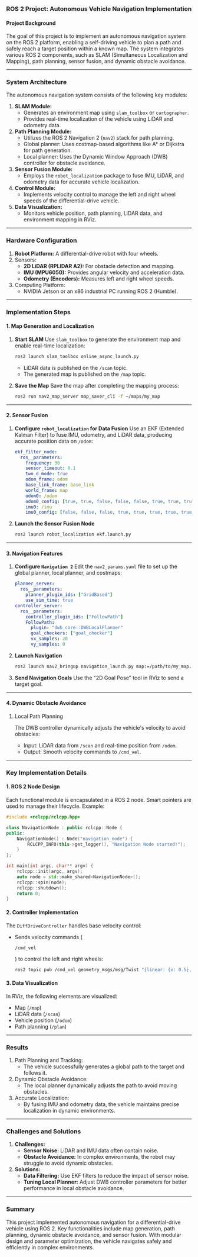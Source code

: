 ### **ROS 2 Project: Autonomous Vehicle Navigation Implementation**

#### **Project Background**

The goal of this project is to implement an autonomous navigation system on the ROS 2 platform, enabling a self-driving vehicle to plan a path and safely reach a target position within a known map. The system integrates various ROS 2 components, such as SLAM (Simultaneous Localization and Mapping), path planning, sensor fusion, and dynamic obstacle avoidance.

------

### **System Architecture**

The autonomous navigation system consists of the following key modules:

1. **SLAM Module:**
   - Generates an environment map using `slam_toolbox` or `cartographer`.
   - Provides real-time localization of the vehicle using LiDAR and odometry data.
2. **Path Planning Module:**
   - Utilizes the ROS 2 Navigation 2 (`nav2`) stack for path planning.
   - Global planner: Uses costmap-based algorithms like A* or Dijkstra for path generation.
   - Local planner: Uses the Dynamic Window Approach (DWB) controller for obstacle avoidance.
3. **Sensor Fusion Module:**
   - Employs the `robot_localization` package to fuse IMU, LiDAR, and odometry data for accurate vehicle localization.
4. **Control Module:**
   - Implements velocity control to manage the left and right wheel speeds of the differential-drive vehicle.
5. **Data Visualization:**
   - Monitors vehicle position, path planning, LiDAR data, and environment mapping in RViz.

------

### **Hardware Configuration**

1. **Robot Platform:** A differential-drive robot with four wheels.
2. Sensors:
   - **2D LiDAR (RPLIDAR A2):** For obstacle detection and mapping.
   - **IMU (MPU6050):** Provides angular velocity and acceleration data.
   - **Odometry (Encoders):** Measures left and right wheel speeds.
3. Computing Platform:
   - NVIDIA Jetson or an x86 industrial PC running ROS 2 (Humble).

------

### **Implementation Steps**

#### **1. Map Generation and Localization**

1. **Start SLAM** Use `slam_toolbox` to generate the environment map and enable real-time localization:

   ```bash
   ros2 launch slam_toolbox online_async_launch.py
   ```

   - LiDAR data is published on the `/scan` topic.
   - The generated map is published on the `/map` topic.

2. **Save the Map** Save the map after completing the mapping process:

   ```bash
   ros2 run nav2_map_server map_saver_cli -f ~/maps/my_map
   ```

------

#### **2. Sensor Fusion**

1. **Configure `robot_localization` for Data Fusion** Use an EKF (Extended Kalman Filter) to fuse IMU, odometry, and LiDAR data, producing accurate position data on `/odom`:

   ```yaml
   ekf_filter_node:
     ros__parameters:
       frequency: 30
       sensor_timeout: 0.1
       two_d_mode: true
       odom_frame: odom
       base_link_frame: base_link
       world_frame: map
       odom0: /odom
       odom0_config: [true, true, false, false, false, true, true, true, false, false, false, false, false, false, false]
       imu0: /imu
       imu0_config: [false, false, false, true, true, true, true, true, true, false, false, false, false, false, false]
   ```

2. **Launch the Sensor Fusion Node**

   ```bash
   ros2 launch robot_localization ekf.launch.py
   ```

------

#### **3. Navigation Features**

1. **Configure `Navigation 2`** Edit the `nav2_params.yaml` file to set up the global planner, local planner, and costmaps:

   ```yaml
   planner_server:
     ros__parameters:
       planner_plugin_ids: ["GridBased"]
       use_sim_time: true
   controller_server:
     ros__parameters:
       controller_plugin_ids: ["FollowPath"]
       FollowPath:
         plugin: "dwb_core::DWBLocalPlanner"
         goal_checkers: ["goal_checker"]
         vx_samples: 20
         vy_samples: 0
   ```

2. **Launch Navigation**

   ```bash
   ros2 launch nav2_bringup navigation_launch.py map:=/path/to/my_map.yaml
   ```

3. **Send Navigation Goals** Use the "2D Goal Pose" tool in RViz to send a target goal.

------

#### **4. Dynamic Obstacle Avoidance**

1. Local Path Planning

   The DWB controller dynamically adjusts the vehicle's velocity to avoid obstacles:

   - Input: LiDAR data from `/scan` and real-time position from `/odom`.
   - Output: Smooth velocity commands to `/cmd_vel`.

------

### **Key Implementation Details**

#### **1. ROS 2 Node Design**

Each functional module is encapsulated in a ROS 2 node. Smart pointers are used to manage their lifecycle. Example:

```cpp
#include <rclcpp/rclcpp.hpp>

class NavigationNode : public rclcpp::Node {
public:
    NavigationNode() : Node("navigation_node") {
        RCLCPP_INFO(this->get_logger(), "Navigation Node started!");
    }
};

int main(int argc, char** argv) {
    rclcpp::init(argc, argv);
    auto node = std::make_shared<NavigationNode>();
    rclcpp::spin(node);
    rclcpp::shutdown();
    return 0;
}
```

#### **2. Controller Implementation**

The `DiffDriveController` handles base velocity control:

- Sends velocity commands (

  ```
  /cmd_vel
  ```

  ) to control the left and right wheels:

  ```bash
  ros2 topic pub /cmd_vel geometry_msgs/msg/Twist "{linear: {x: 0.5}, angular: {z: 0.2}}"
  ```

#### **3. Data Visualization**

In RViz, the following elements are visualized:

- Map (`/map`)
- LiDAR data (`/scan`)
- Vehicle position (`/odom`)
- Path planning (`/plan`)

------

### **Results**

1. Path Planning and Tracking:
   - The vehicle successfully generates a global path to the target and follows it.
2. Dynamic Obstacle Avoidance:
   - The local planner dynamically adjusts the path to avoid moving obstacles.
3. Accurate Localization:
   - By fusing IMU and odometry data, the vehicle maintains precise localization in dynamic environments.

------

### **Challenges and Solutions**

1. **Challenges:**
   - **Sensor Noise:** LiDAR and IMU data often contain noise.
   - **Obstacle Avoidance:** In complex environments, the robot may struggle to avoid dynamic obstacles.
2. **Solutions:**
   - **Data Filtering:** Use EKF filters to reduce the impact of sensor noise.
   - **Tuning Local Planner:** Adjust DWB controller parameters for better performance in local obstacle avoidance.

------

### **Summary**

This project implemented autonomous navigation for a differential-drive vehicle using ROS 2. Key functionalities include map generation, path planning, dynamic obstacle avoidance, and sensor fusion. With modular design and parameter optimization, the vehicle navigates safely and efficiently in complex environments.
